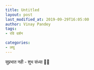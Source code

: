 ```yaml
---
title: Untitled
layout: post
last_modified_at: 2019-09-29T16:05:00
author: Vinay Pandey
tags:
- रवि दर्शन

categories:
- लघु
---
```

सुप्रभात नही - शुभ संध्या 
🙏🙏


